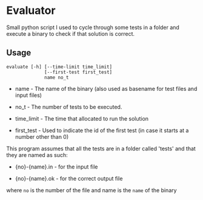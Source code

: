 # Evaluator

Small python script I used to cycle through some tests in a folder and execute a binary to check if that solution is correct.


## Usage
    evaluate [-h] [--time-limit time_limit]
                  [--first-test first_test]
                  name no_t

* name - The name of the binary (also used as basename for test files and input files)

* no_t - The number of tests to be executed.

* time_limit - The time that allocated to run the solution

* first_test - Used to indicate the id of the first test (in case it starts at a number other than 0)


This program assumes that all the tests are in a folder called 'tests' and that they are named as such:

* {no}-{name}.in - for the input file

* {no}-{name}.ok - for the correct output file

where `no` is the number of the file and name is the `name` of the binary
